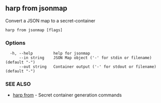 ## harp from jsonmap

Convert a JSON map to a secret-container

```
harp from jsonmap [flags]
```

### Options

```
  -h, --help         help for jsonmap
      --in string    JSON Map object ('-' for stdin or filename) (default "-")
      --out string   Container output ('-' for stdout or filename) (default "-")
```

### SEE ALSO

* [harp from](harp_from.md)	 - Secret container generation commands

